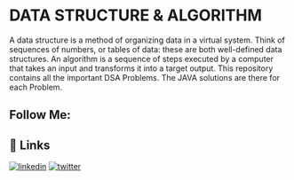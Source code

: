 # DATA STRUCTURE & ALGORITHM 

A data structure is a method of organizing data in a virtual system. Think of sequences of numbers, or tables of data: these are both well-defined data structures. An algorithm is a sequence of steps executed by a computer that takes an input and transforms it into a target output. 
This repository contains all the important DSA Problems. The JAVA solutions are there for each Problem.

## Follow Me: 

## 🔗 Links

[![linkedin](https://img.shields.io/badge/linkedin-0A66C2?style=for-the-badge&logo=linkedin&logoColor=white)](https://www.linkedin.com/in/manash-roy-6a28891b1/)
[![twitter](https://img.shields.io/badge/twitter-1DA1F2?style=for-the-badge&logo=twitter&logoColor=white)](https://twitter.com/ManashR68994541)
